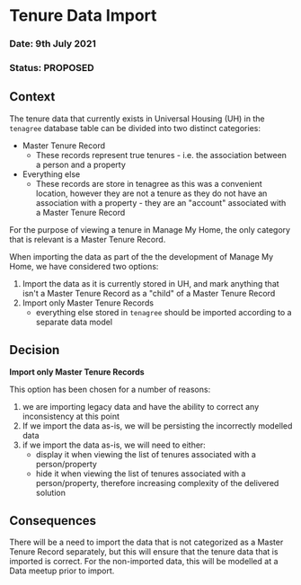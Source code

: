 # Tenure Data Import

### **Date:** 9th July 2021

### **Status:**  PROPOSED

## **Context**

The tenure data that currently exists in Universal Housing (UH) in the `tenagree` database table can be divided into two distinct categories:

- Master Tenure Record
  - These records represent true tenures - i.e. the association between a person and a property
- Everything else
  - These records are store in tenagree as this was a convenient location, however they are not a tenure as they do not have an association with a property - they are an "account" associated with a Master Tenure Record

For the purpose of viewing a tenure in Manage My Home, the only category that is relevant is a Master Tenure Record.

When importing the data as part of the the development of Manage My Home, we have considered two options:

1. Import the data as it is currently stored in UH, and mark anything that isn't a Master Tenure Record as a "child" of a Master Tenure Record
2. Import only Master Tenure Records
    - everything else stored in `tenagree` should be imported according to a separate data model

## **Decision**

**Import only Master Tenure Records**

This option has been chosen for a number of reasons:

1. we are importing legacy data and have the ability to correct any inconsistency at this point
2. If we import the data as-is, we will be persisting the incorrectly modelled data
3. if we import the data as-is, we will need to either:
   - display it when viewing the list of tenures associated with a person/property
   - hide it when viewing the list of tenures associated with a person/property, therefore increasing complexity of the delivered solution

## **Consequences**

There will be a need to import the data that is not categorized as a Master Tenure Record separately, but this will ensure that the tenure data that is imported is correct. For the non-imported data, this will be modelled at a Data meetup prior to import.